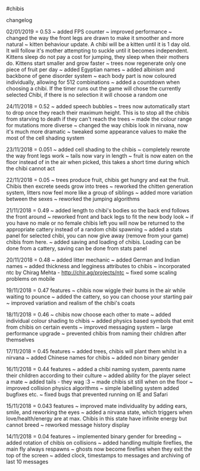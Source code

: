 #chibis

changelog

02/01/2019 = 0.53
~ added FPS counter
~ improved performance
~ changed the way the front legs are drawn to make it smoother and more natural
~ kitten behaviour update. A chibi will be a kitten until it is 1 day old. It will follow it's mother attempting to suckle until it becomes independent. Kittens sleep do not pay a cost for jumping, they sleep when their mothers do. Kittens start smaller and grow faster
~ trees now regenerate only one piece of fruit per day
~ added Egyptian names
~ added albinism and backbone of gene disorder system
~ each body part is now coloured individually, allowing for 512 combinations
~ added a countdown when choosing a chibi. If the timer runs out the game will chose the currently selected Chibi, if there is no selection it will choose a random one



24/11/2018 = 0.52
~ added speech bubbles
~ trees now automatically start to drop once they reach their maximum height. This is to stop all the chibis from starving to death if they can't reach the trees
~ made the colour range for mutations more diverse
~ changed the way chibis look in nirvana, now it's much more dramatic
~ tweaked some appearance values to make the most of the cell shading system


23/11/2018 = 0.051
~ added cell shading to the chibis
~ completely rewrote the way front legs work
~ tails now vary in length
~ fruit is now eaten on the floor instead of in the air when picked, this takes a short time during which the chibi cannot act

22/11/2018 = 0.05
~ trees produce fruit, chibis get hungry and eat the fruit. Chibis then excrete seeds grow into trees
~ reworked the chitten generation system, litters now feel more like a group of siblings
~ added more variation between the sexes
~ reworked the jumping algorithms

21/11/2018 = 0.49
~ added length to chibi's bodies so the back end follows the front around
~ reworked front and back legs to fit the new body look
~ if you have no male or no female chibis left you will now be returned to the appropriate cattery instead of a random chibi spawning
~ added a stats panel for selected chibi, you can now give away (remove from your game) chibis from here.
~ added saving and loading of chibis. Loading can be done from a cattery, saving can be done from stats panel

20/11/2018 = 0.48
~ added litter mechanic
~ added German and Indian names
~ added thickness and legginess attributes to chibis
~ incorporated ntc by Chirag Mehta - http://chir.ag/projects/ntc
~ fixed some scaling problems on mobile

19/11/2018 = 0.47
features
~ chibis now wiggle their bums in the air while waiting to pounce
~ added the cattery, so you can choose your starting pair
~ improved variation and realism of the chibi's coats

18/11/2018 = 0.46
~ chibis now choose each other to mate
~ added individual colour shading to chibis
~ added physics based symbols that emit from chibis on certain events
~ improved messaging system
~ large performance upgrade
~ prevented chibis from naming their children after themselves

17/11/2018 = 0.45
features
~ added trees, chibis will plant them whilst in a nirvana
~ added Chinese names for chibis
~ added non binary gender

16/11/2018 = 0.44
features
~ added a chibi naming system, parents name their children according to their culture
~ added ability for the player select a mate
~ added tails - they wag :3
~ made chibis sit still when on the floor
~ improved collision physics algorithms
~ simple labelling system added
bugfixes etc.
~ fixed bugs that prevented running on IE and Safari

15/11/2018 = 0.043
features
~ improved mate individuality by adding ears, smile, and reworking the eyes
~ added a nirvana state, which triggers when love/health/energy are at max. Chibis in this state have infinite energy but cannot breed
~ reworked message history display

14/11/2018 = 0.04
features
~ implemented binary gender for breeding
~ added rotation of chibis on collisions
~ added handling multiple fireflies, the main fly always respawns
~ ghosts now become fireflies when they exit the top of the screen
~ added clock, timestamps to messages and archiving of last 10 messages

